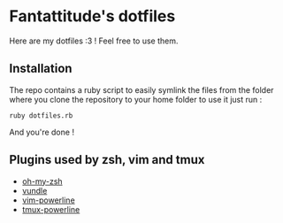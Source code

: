 Fantattitude's dotfiles
=======================

Here are my dotfiles :3 ! Feel free to use them.


## Installation

The repo contains a ruby script to easily symlink the files from the folder where you clone the repository to your home folder to use it just run : 

	ruby dotfiles.rb

And you're done !

## Plugins used by zsh, vim and tmux
- [oh-my-zsh](https://github.com/robbyrussell/oh-my-zsh)
- [vundle](https://github.com/gmarik/vundle)
- [vim-powerline](https://github.com/Lokaltog/vim-powerline)
- [tmux-powerline](https://github.com/erikw/tmux-powerline)
